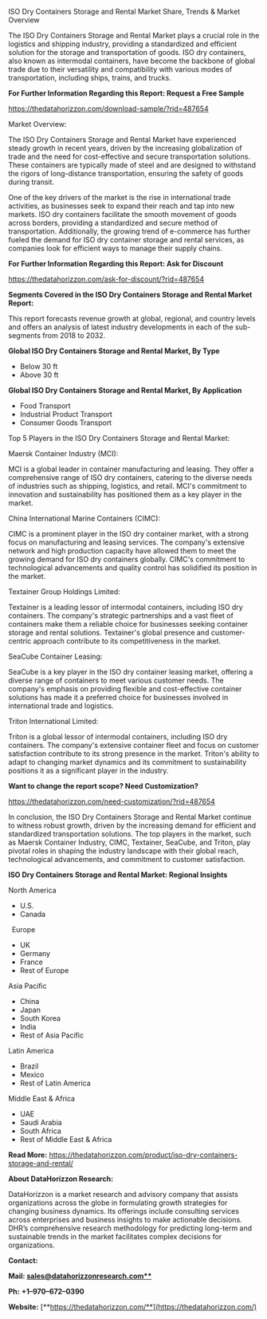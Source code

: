 ﻿ISO Dry Containers Storage and Rental Market Share, Trends & Market Overview

The ISO Dry Containers Storage and Rental Market plays a crucial role in the logistics and shipping industry, providing a standardized and efficient solution for the storage and transportation of goods. ISO dry containers, also known as intermodal containers, have become the backbone of global trade due to their versatility and compatibility with various modes of transportation, including ships, trains, and trucks.

**For Further Information Regarding this Report: Request a Free Sample**	

<https://thedatahorizzon.com/download-sample/?rid=487654>

Market Overview:

The ISO Dry Containers Storage and Rental Market have experienced steady growth in recent years, driven by the increasing globalization of trade and the need for cost-effective and secure transportation solutions. These containers are typically made of steel and are designed to withstand the rigors of long-distance transportation, ensuring the safety of goods during transit.

One of the key drivers of the market is the rise in international trade activities, as businesses seek to expand their reach and tap into new markets. ISO dry containers facilitate the smooth movement of goods across borders, providing a standardized and secure method of transportation. Additionally, the growing trend of e-commerce has further fueled the demand for ISO dry container storage and rental services, as companies look for efficient ways to manage their supply chains.

**For Further Information Regarding this Report: Ask for Discount**	

<https://thedatahorizzon.com/ask-for-discount/?rid=487654>

**Segments Covered in the ISO Dry Containers Storage and Rental Market Report:**

This report forecasts revenue growth at global, regional, and country levels and offers an analysis of latest industry developments in each of the sub-segments from 2018 to 2032.

**Global ISO Dry Containers Storage and Rental Market, By Type**

- Below 30 ft
- Above 30 ft

**Global ISO Dry Containers Storage and Rental Market, By Application**

- Food Transport
- Industrial Product Transport
- Consumer Goods Transport

Top 5 Players in the ISO Dry Containers Storage and Rental Market:

Maersk Container Industry (MCI):

MCI is a global leader in container manufacturing and leasing. They offer a comprehensive range of ISO dry containers, catering to the diverse needs of industries such as shipping, logistics, and retail. MCI's commitment to innovation and sustainability has positioned them as a key player in the market.

China International Marine Containers (CIMC):

CIMC is a prominent player in the ISO dry container market, with a strong focus on manufacturing and leasing services. The company's extensive network and high production capacity have allowed them to meet the growing demand for ISO dry containers globally. CIMC's commitment to technological advancements and quality control has solidified its position in the market.

Textainer Group Holdings Limited:

Textainer is a leading lessor of intermodal containers, including ISO dry containers. The company's strategic partnerships and a vast fleet of containers make them a reliable choice for businesses seeking container storage and rental solutions. Textainer's global presence and customer-centric approach contribute to its competitiveness in the market.

SeaCube Container Leasing:

SeaCube is a key player in the ISO dry container leasing market, offering a diverse range of containers to meet various customer needs. The company's emphasis on providing flexible and cost-effective container solutions has made it a preferred choice for businesses involved in international trade and logistics.

Triton International Limited:

Triton is a global lessor of intermodal containers, including ISO dry containers. The company's extensive container fleet and focus on customer satisfaction contribute to its strong presence in the market. Triton's ability to adapt to changing market dynamics and its commitment to sustainability positions it as a significant player in the industry.

**Want to change the report scope? Need Customization?**

<https://thedatahorizzon.com/need-customization/?rid=487654>

In conclusion, the ISO Dry Containers Storage and Rental Market continue to witness robust growth, driven by the increasing demand for efficient and standardized transportation solutions. The top players in the market, such as Maersk Container Industry, CIMC, Textainer, SeaCube, and Triton, play pivotal roles in shaping the industry landscape with their global reach, technological advancements, and commitment to customer satisfaction.

**ISO Dry Containers Storage and Rental Market: Regional Insights**

North America

- U.S.
- Canada

` `Europe

- UK
- Germany
- France
- Rest of Europe

Asia Pacific	

- China
- Japan
- South Korea
- India
- Rest of Asia Pacific

Latin America

- Brazil
- Mexico
- Rest of Latin America

Middle East & Africa

- UAE
- Saudi Arabia
- South Africa
- Rest of Middle East & Africa

**Read More:** <https://thedatahorizzon.com/product/iso-dry-containers-storage-and-rental/>

**About DataHorizzon Research:**

DataHorizzon is a market research and advisory company that assists organizations across the globe in formulating growth strategies for changing business dynamics. Its offerings include consulting services across enterprises and business insights to make actionable decisions. DHR’s comprehensive research methodology for predicting long-term and sustainable trends in the market facilitates complex decisions for organizations.

**Contact:**

**Mail: [sales@datahorizzonresearch.com**](mailto:sales@datahorizzonresearch.com)**

**Ph:** **+1–970–672–0390**

**Website:** [**https://thedatahorizzon.com/**](https://thedatahorizzon.com/)
